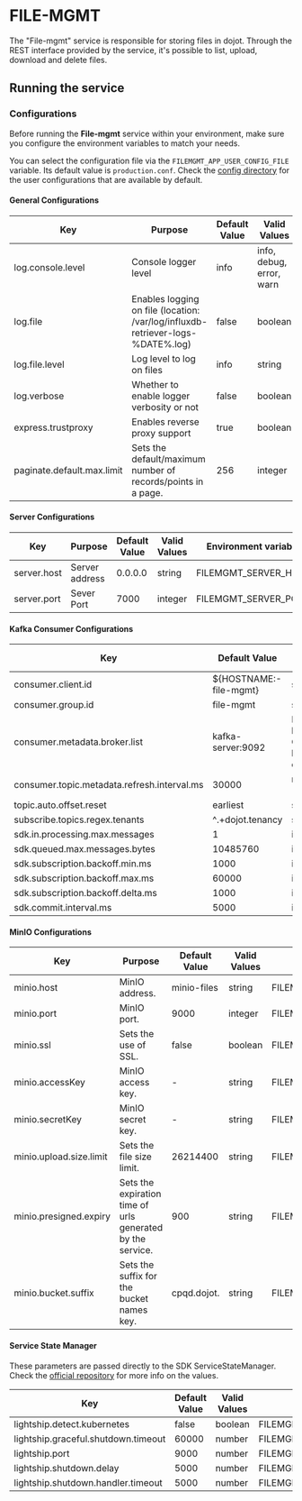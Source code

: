 # FILE-MGMT

The "File-mgmt" service is responsible for storing files in dojot. Through the REST interface provided by the service, it's possible to list, upload, download and delete files.

## Running the service

### Configurations

Before running the **File-mgmt** service within your environment, make sure you configure the
environment variables to match your needs.

You can select the configuration file via the `FILEMGMT_APP_USER_CONFIG_FILE` variable. Its default value
is `production.conf`. Check the [config directory](./src/config) for the user configurations that are
available by default.


#### General Configurations

| Key                        | Purpose                                                                         | Default Value | Valid Values             | Environment variable                 |
| -------------------------- | ------------------------------------------------------------------------------- | ------------- | ------------------------ | ------------------------------------ |
| log.console.level          | Console logger level                                                            | info          | info, debug, error, warn | FILEMGMT_LOG_CONSOLE_LEVEL          |
| log.file                   | Enables logging on file (location: /var/log/influxdb-retriever-logs-%DATE%.log) | false         | boolean                  | FILEMGMT_LOG_FILE                   |
| log.file.level             | Log level to log on files                                                       | info          | string                   | FILEMGMT_LOG_FILE_LEVEL             |
| log.verbose                | Whether to enable logger verbosity or not                                       | false         | boolean                  | FILEMGMT_LOG_VERBOSE                |
| express.trustproxy         | Enables reverse proxy support                                                   | true          | boolean                  | FILEMGMT_EXPRESS_TRUSTPROXY         |
| paginate.default.max.limit | Sets the default/maximum number of records/points in a page.                    | 256           | integer                  | FILEMGMT_PAGINATE_DEFAULT_MAX_LIMIT |

#### Server Configurations

| Key                        | Purpose                                                                         | Default Value | Valid Values             | Environment variable                 |
| -------------------------- | ------------------------------------------------------------------------------- | ------------- | ------------------------ | ------------------------------------ |
| server.host                | Server address                                                                                                                                                    | 0.0.0.0       | string       | FILEMGMT_SERVER_HOST                |
| server.port                | Sever Port                                                                                                                                                        | 7000          | integer      | FILEMGMT_SERVER_PORT                |


#### Kafka Consumer Configurations

Key                                         | Default Value             | Valid Values  | Environment variable
--------------------------------------------|---------------------------| ------------  | --------------------
consumer.client.id                          | ${HOSTNAME:-file-mgmt}    | string                | FILEMGMT_CONSUMER_CLIENT_ID
consumer.group.id                           | file-mgmt                 | string                | FILEMGMT_CONSUMER_GROUP_ID
consumer.metadata.broker.list               | kafka-server:9092         | Initial list of brokers as a CSV list of broker host or host:port.| FILEMGMT_CONSUMER_METADATA_BROKER_LIST
consumer.topic.metadata.refresh.interval.ms | 30000                     | milliseconds (integer)| FILEMGMT_CONSUMER_TOPIC_METADATA_REFRESH_INTERVAL_MS
topic.auto.offset.reset                     | earliest                  | string                | FILEMGMT_TOPIC_AUTO_OFFSET_RESET
subscribe.topics.regex.tenants              | ^.+dojot\.tenancy         | string                | SUBSCRIBE_TOPICS_REGEX_TENANTS
sdk.in.processing.max.messages | 1 | integer | FILEMGMT_SDK_IN_PROCESSING_MAX_MESSAGES
sdk.queued.max.messages.bytes | 10485760 | integer | FILEMGMT_SDK_QUEUED_MAX_MESSAGES_BYTES
sdk.subscription.backoff.min.ms | 1000 | integer | FILEMGMT_SDK_SUBSCRIPTION_BACKOFF_MIN_MS
sdk.subscription.backoff.max.ms | 60000 | integer | FILEMGMT_SDK_SUBSCRIPTION_BACKOFF_MAX_MS
sdk.subscription.backoff.delta.ms | 1000 | integer | FILEMGMT_SDK_SUBSCRIPTION_BACKOFF_DELTA_MS
sdk.commit.interval.ms | 5000 | integer | FILEMGMT_SDK_COMMIT_INTERVAL_MS



#### MinIO Configurations

| Key                        | Purpose                                                                         | Default Value | Valid Values             | Environment variable                 |
| -------------------------- | ------------------------------------------------------------------------------- | ------------- | ------------------------ | ------------------------------------ |
| minio.host                | MinIO address.                                            | minio-files   | string    | FILEMGMT_MINIO_HOST 
| minio.port                | MinIO port.                                               | 9000          | integer   | FILEMGMT_MINIO_PORT
| minio.ssl                 | Sets the use of SSL.                                      | false         | boolean   | FILEMGMT_MINIO_SSL
| minio.accessKey           | MinIO access key.                                         |    -          | string    | FILEMGMT_MINIO_ACCESSKEY 
| minio.secretKey           | MinIO secret key.                                         |    -          | string    | FILEMGMT_MINIO_SECRETKEY
| minio.upload.size.limit   | Sets the file size limit.                                 | 26214400      | string    | FILEMGMT_MINIO_UPLOAD_SIZE_LIMIT
| minio.presigned.expiry    | Sets the expiration time of urls generated by the service.| 900           | string    | FILEMGMT_PRESIGNED_EXPIRY
| minio.bucket.suffix       | Sets the suffix for the bucket names key.                 | cpqd.dojot.   | string    | FILEMGMT_BUCKET_SUFFIX

#### Service State Manager

These parameters are passed directly to the SDK ServiceStateManager. Check the
[official repository](https://github.com/dojot/dojot-microservice-sdk-js) for more info on the
values.

| Key                                 | Default Value | Valid Values | Environment variable                          |
| ----------------------------------- | ------------- | ------------ | --------------------------------------------- |
| lightship.detect.kubernetes         | false         | boolean      | FILEMGMT_LIGHTSHIP_DETECT_KUBERNETES         |
| lightship.graceful.shutdown.timeout | 60000         | number       | FILEMGMT_LIGHTSHIP_GRACEFUL_SHUTDOWN_TIMEOUT |
| lightship.port                      | 9000          | number       | FILEMGMT_LIGHTSHIP_PORT                      |
| lightship.shutdown.delay            | 5000          | number       | FILEMGMT_SHUTDOWN_DELAY                      |
| lightship.shutdown.handler.timeout  | 5000          | number       | FILEMGMT_SHUTDOWN_HANDLER_TIMEOUT            |



